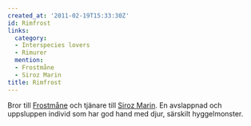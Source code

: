```yaml
---
created_at: '2011-02-19T15:33:30Z'
id: Rimfrost
links:
  category:
  - Interspecies lovers
  - Rimurer
  mention:
  - Frostmåne
  - Siroz Marin
title: Rimfrost
---
```


Bror till [Frostmåne] och tjänare till [Siroz Marin]. En avslappnad och uppsluppen individ som har
god hand med djur, särskilt hyggelmonster.

  [Frostmåne]: Frostmåne
  [Siroz Marin]: Siroz_Marin
